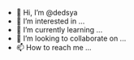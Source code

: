 - 👋 Hi, I’m @dedsya
- 👀 I’m interested in ...
- 🌱 I’m currently learning ...
- 💞️ I’m looking to collaborate on ...
- 📫 How to reach me ...

<!---
dedsya/dedsya is a ✨ special ✨ repository because its `README.md` (this file) appears on your GitHub profile.
You can click the Preview link to take a look at your changes.
--->
